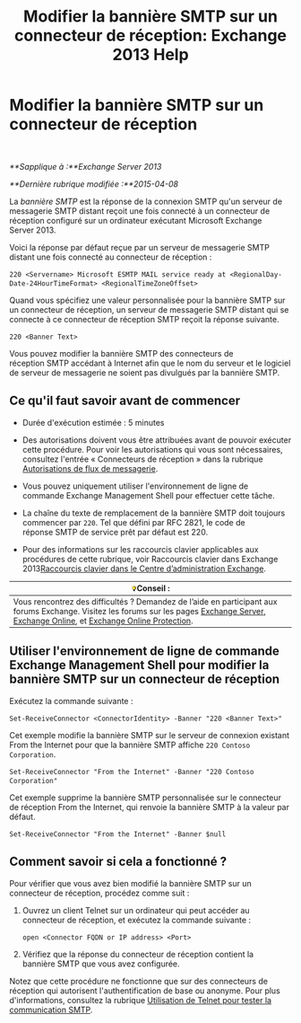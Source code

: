 ﻿---
title: 'Modifier la bannière SMTP sur un connecteur de réception: Exchange 2013 Help'
TOCTitle: Modifier la bannière SMTP sur un connecteur de réception
ms:assetid: d667704e-fd69-4aca-9c35-eef7006944b2
ms:mtpsurl: https://technet.microsoft.com/fr-fr/library/Bb124740(v=EXCHG.150)
ms:contentKeyID: 52063022
ms.date: 04/24/2018
mtps_version: v=EXCHG.150
ms.translationtype: HT
---

# Modifier la bannière SMTP sur un connecteur de réception

 

_**Sapplique à :**Exchange Server 2013_

_**Dernière rubrique modifiée :**2015-04-08_

La *bannière SMTP* est la réponse de la connexion SMTP qu'un serveur de messagerie SMTP distant reçoit une fois connecté à un connecteur de réception configuré sur un ordinateur exécutant Microsoft Exchange Server 2013.

Voici la réponse par défaut reçue par un serveur de messagerie SMTP distant une fois connecté au connecteur de réception :

    220 <Servername> Microsoft ESMTP MAIL service ready at <RegionalDay-Date-24HourTimeFormat> <RegionalTimeZoneOffset>

Quand vous spécifiez une valeur personnalisée pour la bannière SMTP sur un connecteur de réception, un serveur de messagerie SMTP distant qui se connecte à ce connecteur de réception SMTP reçoit la réponse suivante.

    220 <Banner Text>

Vous pouvez modifier la bannière SMTP des connecteurs de réception SMTP accédant à Internet afin que le nom du serveur et le logiciel de serveur de messagerie ne soient pas divulgués par la bannière SMTP.

## Ce qu'il faut savoir avant de commencer

  - Durée d'exécution estimée : 5 minutes

  - Des autorisations doivent vous être attribuées avant de pouvoir exécuter cette procédure. Pour voir les autorisations qui vous sont nécessaires, consultez l'entrée « Connecteurs de réception » dans la rubrique [Autorisations de flux de messagerie](mail-flow-permissions-exchange-2013-help.md).

  - Vous pouvez uniquement utiliser l'environnement de ligne de commande Exchange Management Shell pour effectuer cette tâche.

  - La chaîne du texte de remplacement de la bannière SMTP doit toujours commencer par `220`. Tel que défini par RFC 2821, le code de réponse SMTP de service prêt par défaut est 220.

  - Pour des informations sur les raccourcis clavier applicables aux procédures de cette rubrique, voir Raccourcis clavier dans Exchange 2013[Raccourcis clavier dans le Centre d’administration Exchange](keyboard-shortcuts-in-the-exchange-admin-center-exchange-online-protection-help.md).

<table>
<thead>
<tr class="header">
<th><img src="images/Bb125224.tip(EXCHG.150).gif" title="Conseil" alt="Conseil" />Conseil :</th>
</tr>
</thead>
<tbody>
<tr class="odd">
<td>Vous rencontrez des difficultés ? Demandez de l’aide en participant aux forums Exchange. Visitez les forums sur les pages <a href="https://go.microsoft.com/fwlink/p/?linkid=60612">Exchange Server</a>, <a href="https://go.microsoft.com/fwlink/p/?linkid=267542">Exchange Online</a>, et <a href="https://go.microsoft.com/fwlink/p/?linkid=285351">Exchange Online Protection</a>.</td>
</tr>
</tbody>
</table>


## Utiliser l'environnement de ligne de commande Exchange Management Shell pour modifier la bannière SMTP sur un connecteur de réception

Exécutez la commande suivante :

    Set-ReceiveConnector <ConnectorIdentity> -Banner "220 <Banner Text>"

Cet exemple modifie la bannière SMTP sur le serveur de connexion existant From the Internet pour que la bannière SMTP affiche `220 Contoso Corporation`.

    Set-ReceiveConnector "From the Internet" -Banner "220 Contoso Corporation"

Cet exemple supprime la bannière SMTP personnalisée sur le connecteur de réception From the Internet, qui renvoie la bannière SMTP à la valeur par défaut.

    Set-ReceiveConnector "From the Internet" -Banner $null

## Comment savoir si cela a fonctionné ?

Pour vérifier que vous avez bien modifié la bannière SMTP sur un connecteur de réception, procédez comme suit :

1.  Ouvrez un client Telnet sur un ordinateur qui peut accéder au connecteur de réception, et exécutez la commande suivante :
    
        open <Connector FQDN or IP address> <Port>

2.  Vérifiez que la réponse du connecteur de réception contient la bannière SMTP que vous avez configurée.

Notez que cette procédure ne fonctionne que sur des connecteurs de réception qui autorisent l'authentification de base ou anonyme. Pour plus d'informations, consultez la rubrique [Utilisation de Telnet pour tester la communication SMTP](use-telnet-to-test-smtp-communication-exchange-2013-help.md).

